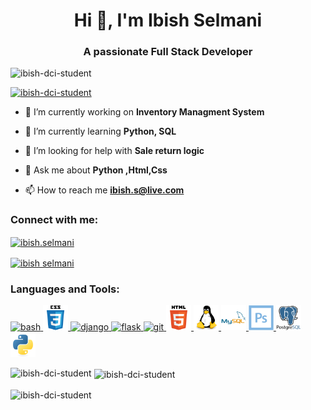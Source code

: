 <h1 align="center">Hi 👋, I'm Ibish Selmani</h1>
<h3 align="center">A passionate Full Stack Developer</h3>

<p align="left"> <img src="https://komarev.com/ghpvc/?username=ibish-dci-student&label=Profile%20views&color=0e75b6&style=flat" alt="ibish-dci-student" /> </p>

<p align="left"> <a href="https://github.com/ryo-ma/github-profile-trophy"><img src="https://github-profile-trophy.vercel.app/?username=ibish-dci-student" alt="ibish-dci-student" /></a> </p>

- 🔭 I’m currently working on **Inventory Managment System**

- 🌱 I’m currently learning **Python, SQL**

- 🤝 I’m looking for help with **Sale return logic**

- 💬 Ask me about **Python ,Html,Css**

- 📫 How to reach me **ibish.s@live.com**

<h3 align="left">Connect with me:</h3>
<p align="left">
<a href="https://fb.com/ibish.selmani" target="blank"><img align="center" src="https://raw.githubusercontent.com/rahuldkjain/github-profile-readme-generator/master/src/images/icons/Social/facebook.svg" alt="ibish.selmani" height="30" width="40" /></a>

<a href="https://instagram.com/ibish selmani" target="blank"><img align="center" src="https://raw.githubusercontent.com/rahuldkjain/github-profile-readme-generator/master/src/images/icons/Social/instagram.svg" alt="ibish selmani" height="30" width="40" /></a>
</p>

<h3 align="left">Languages and Tools:</h3>
<p align="left"> <a href="https://www.gnu.org/software/bash/" target="_blank" rel="noreferrer"> <img src="https://www.vectorlogo.zone/logos/gnu_bash/gnu_bash-icon.svg" alt="bash" width="40" height="40"/> </a> <a href="https://www.w3schools.com/css/" target="_blank" rel="noreferrer"> <img src="https://raw.githubusercontent.com/devicons/devicon/master/icons/css3/css3-original-wordmark.svg" alt="css3" width="40" height="40"/> </a> <a href="https://www.djangoproject.com/" target="_blank" rel="noreferrer"> <img src="https://cdn.worldvectorlogo.com/logos/django.svg" alt="django" width="40" height="40"/> </a> <a href="https://flask.palletsprojects.com/" target="_blank" rel="noreferrer"> <img src="https://www.vectorlogo.zone/logos/pocoo_flask/pocoo_flask-icon.svg" alt="flask" width="40" height="40"/> </a> <a href="https://git-scm.com/" target="_blank" rel="noreferrer"> <img src="https://www.vectorlogo.zone/logos/git-scm/git-scm-icon.svg" alt="git" width="40" height="40"/> </a> <a href="https://www.w3.org/html/" target="_blank" rel="noreferrer"> <img src="https://raw.githubusercontent.com/devicons/devicon/master/icons/html5/html5-original-wordmark.svg" alt="html5" width="40" height="40"/> </a> <a href="https://www.linux.org/" target="_blank" rel="noreferrer"> <img src="https://raw.githubusercontent.com/devicons/devicon/master/icons/linux/linux-original.svg" alt="linux" width="40" height="40"/> </a> <a href="https://www.mysql.com/" target="_blank" rel="noreferrer"> <img src="https://raw.githubusercontent.com/devicons/devicon/master/icons/mysql/mysql-original-wordmark.svg" alt="mysql" width="40" height="40"/> </a> <a href="https://www.photoshop.com/en" target="_blank" rel="noreferrer"> <img src="https://raw.githubusercontent.com/devicons/devicon/master/icons/photoshop/photoshop-line.svg" alt="photoshop" width="40" height="40"/> </a> <a href="https://www.postgresql.org" target="_blank" rel="noreferrer"> <img src="https://raw.githubusercontent.com/devicons/devicon/master/icons/postgresql/postgresql-original-wordmark.svg" alt="postgresql" width="40" height="40"/> </a> <a href="https://www.python.org" target="_blank" rel="noreferrer"> <img src="https://raw.githubusercontent.com/devicons/devicon/master/icons/python/python-original.svg" alt="python" width="40" height="40"/> </a> </p>

<p><img align="left" src="https://github-readme-stats.vercel.app/api/top-langs?username=ibish-dci-student&show_icons=true&locale=en&layout=compact" alt="ibish-dci-student" /></p>

<p>&nbsp;<img align="center" src="https://github-readme-stats.vercel.app/api?username=ibish-dci-student&show_icons=true&locale=en" alt="ibish-dci-student" /></p>

<p><img align="center" src="https://github-readme-streak-stats.herokuapp.com/?user=ibish-dci-student&" alt="ibish-dci-student" /></p>
